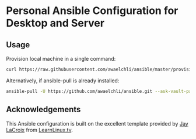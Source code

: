 # Personal Ansible Configuration for Desktop and Server


## Usage

Provision local machine in a single command:
```bash
curl https://raw.githubusercontent.com/awaelchli/ansible/master/provision.sh | sudo bash
```

Alternatively, if ansible-pull is already installed:
```bash
ansible-pull -U https://github.com/awaelchli/ansible.git --ask-vault-pass
```

## Acknowledgements

This Ansible configuration is built on the excellent template provided by [Jay LaCroix](https://github.com/LearnLinuxTV) from [LearnLinux.tv](http://www.learnlinux.tv).
